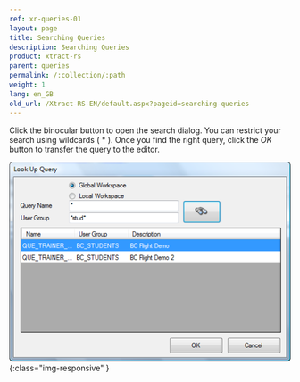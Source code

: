 ```yaml
---
ref: xr-queries-01
layout: page
title: Searching Queries
description: Searching Queries
product: xtract-rs
parent: queries
permalink: /:collection/:path
weight: 1
lang: en_GB
old_url: /Xtract-RS-EN/default.aspx?pageid=searching-queries
---
```


Click the binocular button to open the search dialog. You can restrict your search using wildcards ( * ). Once you find the right query, click the *OK* button to transfer the query to the editor.

![Query-Search](/img/content/Query-Search.png){:class="img-responsive" }